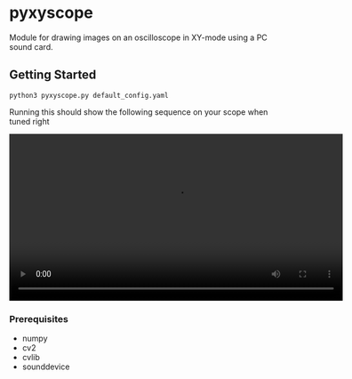 # pyxyscope
Module for drawing images on an oscilloscope in XY-mode using a PC sound card.
## Getting Started
```
python3 pyxyscope.py default_config.yaml
```

Running this should show the following sequence on your scope when tuned right

<video src="deathstarpizzaexample.mp4" width="600" autoplay preload><video>

### Prerequisites
* numpy
* cv2
* cvlib
* sounddevice

